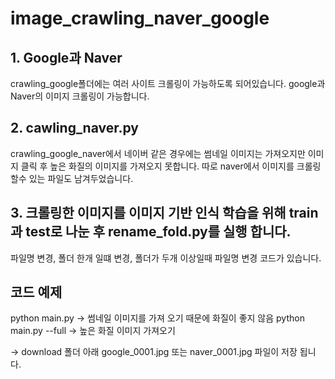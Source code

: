 # image_crawling_naver_google

## 1. Google과 Naver
crawling_google폴더에는 여러 사이트 크롤링이 가능하도록 되어있습니다.
google과 Naver의 이미지 크롤링이 가능합니다.

## 2. cawling_naver.py
crawling_google_naver에서 네이버 같은 경우에는 썸네일 이미지는 가져오지만 이미지 클릭 후 높은 화질의 이미지를 가져오지 못합니다.
따로 naver에서 이미지를 크롤링 할수 있는 파일도 남겨두었습니다.

## 3. 크롤링한 이미지를 이미지 기반 인식 학습을 위해 train과 test로 나눈 후 rename_fold.py를 실행 합니다.
파일명 변경, 폴더 한개 일떄 변경, 폴더가 두개 이상일때 파일명 변경 코드가 있습니다.


## 코드 예제
python main.py -> 썸네일 이미지를 가져 오기 때문에 화질이 좋지 않음
python main.py --full -> 높은 화질 이미지 가져오기

-> download 폴더 아래 google_0001.jpg 또는 naver_0001.jpg 파일이 저장 됩니다.
